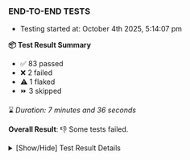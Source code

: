 ### END-TO-END TESTS

- Testing started at: October 4th 2025, 5:14:07 pm

**📦 Test Result Summary**

- ✅ 83 passed
- ❌ 2 failed
- ⚠️ 1 flaked
- ⏩ 3 skipped

⌛ _Duration: 7 minutes and 36 seconds_

**Overall Result**: 👎 Some tests failed.



<details>
    <summary>[Show/Hide] Test Result Details</summary>
    <div markdown="1">

| Test | Browser | Test Case | Tags | Result |
| :---: | :---: | :--- | :---: | :---: |
| 1 | chromium-meshery-provider | Add a cluster connection by uploading kubeconfig file |  | ⚠️ |
| 2 | chromium-meshery-provider | Transition to disconnected state and then back to connected state |  | ❌ |
| 3 | chromium-meshery-provider | Transition to ignored state and then back to connected state |  | ➖ |
| 4 | chromium-meshery-provider | Transition to not found state and then back to connected state |  | ➖ |
| 5 | chromium-meshery-provider | Delete Kubernetes cluster connections |  | ➖ |
| 6 | chromium-meshery-provider | deploys a published design to a connected cluster |  | ❌ |

</div>
</details>


<!-- To see the full report, please visit our CI/CD pipeline with reporter. -->